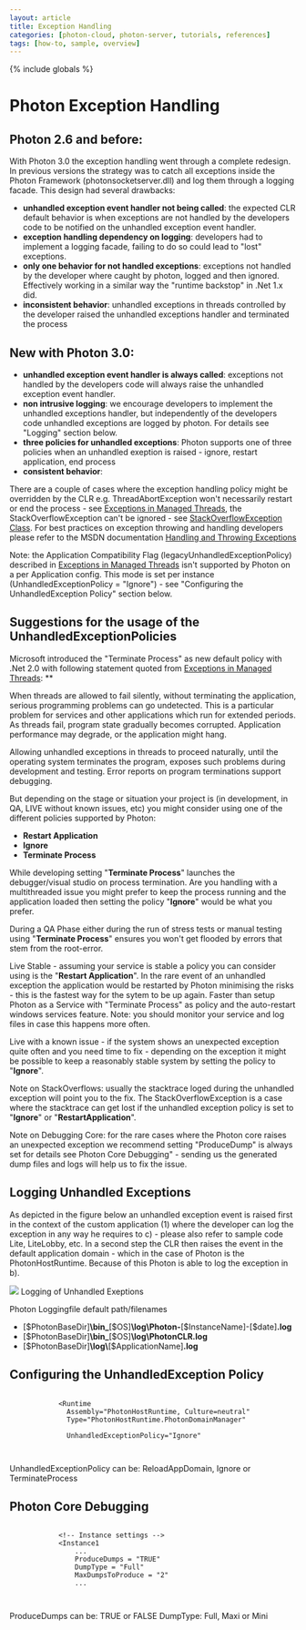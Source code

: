 ```yaml
---
layout: article
title: Exception Handling
categories: [photon-cloud, photon-server, tutorials, references]
tags: [how-to, sample, overview]
---
```

{% include globals %}

Photon Exception Handling
=========================

Photon 2.6 and before:
----------------------

With Photon 3.0 the exception handling went through a complete redesign.
In previous versions the strategy was to catch all exceptions inside the
Photon Framework (photonsocketserver.dll) and log them through a logging
facade. This design had several drawbacks:

-   **unhandled exception event handler not being called**: the expected
    CLR default behavior is when exceptions are not handled by the
    developers code to be notified on the unhandled exception event
    handler.
-   **exception handling dependency on logging**: developers had to
    implement a logging facade, failing to do so could lead to "lost"
    exceptions.
-   **only one behavior for not handled exceptions**: exceptions not
    handled by the developer where caught by photon, logged and then
    ignored. Effectively working in a similar way the "runtime backstop"
    in .Net 1.x did.
-   **inconsistent behavior**: unhandled exceptions in threads
    controlled by the developer raised the unhandled exceptions handler
    and terminated the process

New with Photon 3.0:
--------------------

-   **unhandled exception event handler is always called**: exceptions
    not handled by the developers code will always raise the unhandled
    exception event handler.
-   **non intrusive logging**: we encourage developers to implement the
    unhandled exceptions handler, but independently of the developers
    code unhandled exceptions are logged by photon. For details see
    "Logging" section below.
-   **three policies for unhandled exceptions**: Photon supports one of
    three policies when an unhandled exeption is raised - ignore,
    restart application, end process
-   **consistent behavior**:

There are a couple of cases where the exception handling policy might be
overridden by the CLR e.g. ThreadAbortException won't necessarily
restart or end the process - see [Exceptions in Managed
Threads](http://msdn.microsoft.com/en-us/library/ms228965.aspx), the
StackOverflowException can't be ignored - see [StackOverflowException
Class](http://msdn.microsoft.com/en-us/library/system.stackoverflowexception.aspx).
For best practices on exception throwing and handling developers please
refer to the MSDN documentation [Handling and Throwing
Exceptions](http://msdn.microsoft.com/en-us/library/5b2yeyab(v=VS.100).aspx)

Note: the Application Compatibility Flag
(legacyUnhandledExceptionPolicy) described in [Exceptions in Managed
Threads](http://msdn.microsoft.com/en-us/library/ms228965.aspx) isn't
supported by Photon on a per Application config. This mode is set per
instance (UnhandledExceptionPolicy = "Ignore") - see "Configuring the
UnhandledException Policy" section below.

Suggestions for the usage of the UnhandledExceptionPolicies
-----------------------------------------------------------

Microsoft introduced the "Terminate Process" as new default policy with
.Net 2.0 with following statement quoted from [Exceptions in Managed
Threads](http://msdn.microsoft.com/en-us/library/ms228965.aspx): **

When threads are allowed to fail silently, without terminating the
application, serious programming problems can go undetected. This is a
particular problem for services and other applications which run for
extended periods. As threads fail, program state gradually becomes
corrupted. Application performance may degrade, or the application might
hang.

Allowing unhandled exceptions in threads to proceed naturally, until the
operating system terminates the program, exposes such problems during
development and testing. Error reports on program terminations support
debugging.

But depending on the stage or situation your project is (in development,
in QA, LIVE without known issues, etc) you might consider using one of
the different policies supported by Photon:

-   **Restart Application**
-   **Ignore**
-   **Terminate Process**

While developing setting "**Terminate Process**" launches the
debugger/visual studio on process termination. Are you handling with a
multithreaded issue you might prefer to keep the process running and the
application loaded then setting the policy "**Ignore**" would be what
you prefer.

During a QA Phase either during the run of stress tests or manual
testing using "**Terminate Process**" ensures you won't get flooded by
errors that stem from the root-error.

Live Stable - assuming your service is stable a policy you can consider
using is the "**Restart Application**". In the rare event of an
unhandled exception the application would be restarted by Photon
minimising the risks - this is the fastest way for the sytem to be up
again. Faster than setup Photon as a Service with "Terminate Process" as
policy and the auto-restart windows services feature. Note: you should
monitor your service and log files in case this happens more often.

Live with a known issue - if the system shows an unexpected exception
quite often and you need time to fix - depending on the exception it
might be possible to keep a reasonably stable system by setting the
policy to "**Ignore**".

Note on StackOverflows: usually the stacktrace loged during the
unhandled exception will point you to the fix. The
StackOverflowException is a case where the stacktrace can get lost if
the unhandled exception policy is set to "**Ignore**" or
"**RestartApplication**".

Note on Debugging Core: for the rare cases where the Photon core raises
an unexpected exception we recommend setting "ProduceDump" is always set
for details see Photon Core Debugging" - sending us the generated dump
files and logs will help us to fix the issue.

Logging Unhandled Exceptions
----------------------------

As depicted in the figure below an unhandled exception event is raised
first in the context of the custom application (1) where the developer
can log the exception in any way he requires to c) - please also refer
to sample code Lite, LiteLobby, etc. In a second step the CLR then
raises the event in the default application domain - which in the case
of Photon is the PhotonHostRuntime. Because of this Photon is able to
log the exception in b).

![](../img/ExceptionHandling-1.png) Logging of Unhandled Exeptions

Photon Loggingfile default path/filenames

-   [\$PhotonBaseDir]**\\bin\_**[\$OS]**\\log\\Photon-**[\$InstanceName]-[\$date]**.log**
-   [\$PhotonBaseDir]**\\bin\_**[\$OS]**\\log\\PhotonCLR.log**
-   [\$PhotonBaseDir]**\\log\\**[\$ApplicationName]**.log**

Configuring the UnhandledException Policy
-----------------------------------------

~~~~ {.code}
        
            <Runtime
              Assembly="PhotonHostRuntime, Culture=neutral"
              Type="PhotonHostRuntime.PhotonDomainManager"
              
              UnhandledExceptionPolicy="Ignore"
        
    
~~~~

UnhandledExceptionPolicy can be: ReloadAppDomain, Ignore or
TerminateProcess

Photon Core Debugging
---------------------

~~~~ {.code}
        
            <!-- Instance settings -->
            <Instance1
                ...
                ProduceDumps = "TRUE"
                DumpType = "Full"
                MaxDumpsToProduce = "2"
                ...
        
    
~~~~

ProduceDumps can be: TRUE or FALSE DumpType: Full, Maxi or Mini
